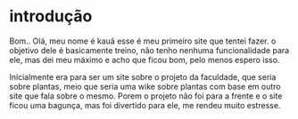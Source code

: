 # introdução

Bom.. Olá, meu nome é kauã esse é meu primeiro site que tentei fazer. 
o objetivo dele é basicamente treino, não tenho nenhuma funcionalidade para ele, mas dei meu máximo e acho que ficou bom, pelo menos espero isso.

Inicialmente era para ser um site sobre o projeto da faculdade, que seria sobre plantas, meio que seria uma wike sobre plantas com base em outro site que fala sobre o mesmo.
Porem o projeto não foi para a frente e o site ficou uma bagunça, mas foi divertido para ele, me rendeu muito estresse.
